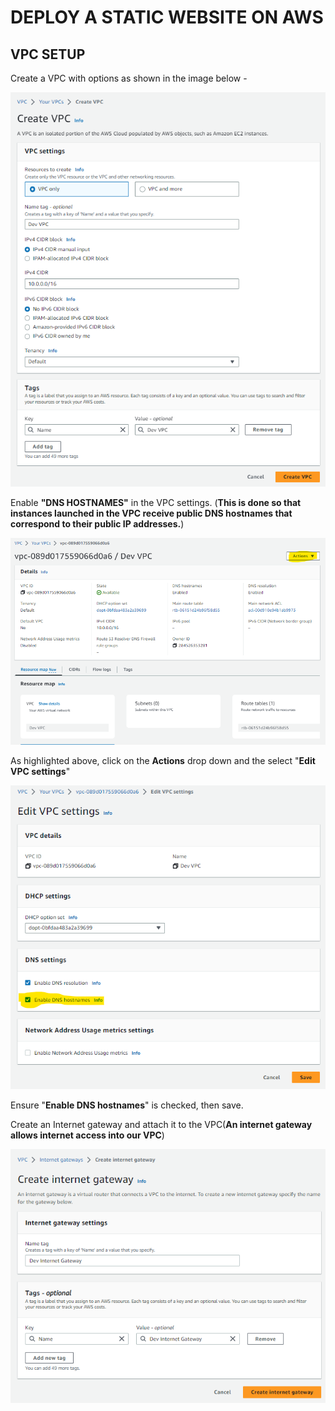 # DEPLOY A STATIC WEBSITE ON AWS

## VPC SETUP

Create a VPC with options as shown in the image below -

![Alt text](/images/image.png)

Enable **"DNS HOSTNAMES"** in the VPC settings. (**This is done so that instances launched in the VPC receive public DNS hostnames that correspond to their public IP addresses.**)

![Alt text](/images/image-1.png)

As highlighted above, click on the **Actions** drop down and the select "**Edit VPC settings**"

![Alt text](/images/image-2.png)

Ensure "**Enable DNS hostnames**" is checked, then save.

Create an Internet gateway and attach it to the VPC(**An internet gateway allows internet access into our VPC**)

![Alt text](image-3.png)
